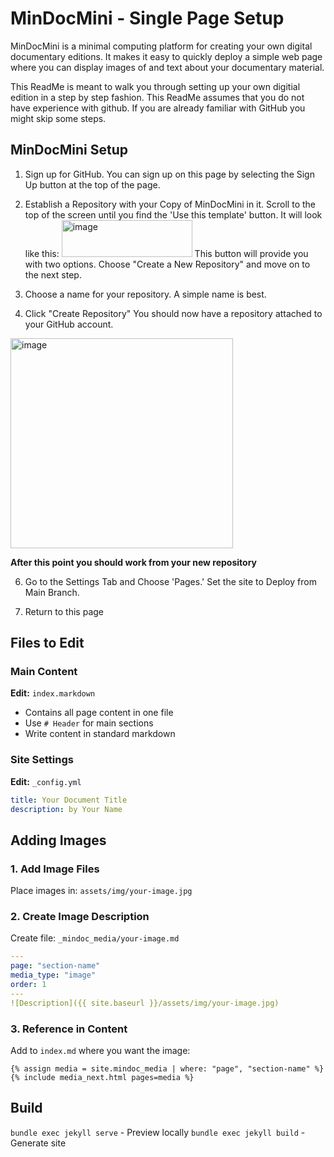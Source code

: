 # MinDocMini - Single Page Setup
MinDocMini is a minimal computing platform for creating your own digital documentary editions. It makes it easy to quickly deploy a simple web page where you can display images of and text about your documentary material.

This ReadMe is meant to walk you through setting up your own digitial edition in a step by step fashion.
This ReadMe assumes that you do not have experience with github. If you are already familiar with GitHub you might skip some steps.

## MinDocMini Setup

1. Sign up for GitHub. You can sign up on this page by selecting the Sign Up button at the top of the page.

2. Establish a Repository with your Copy of MinDocMini in it.
   Scroll to the top of the screen until you find the 'Use this template' button. It will look like this:
    <img width="209" height="59" alt="image" src="https://github.com/user-attachments/assets/5b3fd054-33c7-421f-899f-1083ce44a9e6" />
 This button will provide you with two options. Choose "Create a New Repository" and move on to the next step.

4. Choose a name for your repository. A simple name is best.

5. Click "Create Repository"
   You should now have a repository attached to your GitHub account.
<img width="356" height="336" alt="image" src="https://github.com/user-attachments/assets/d8e095ca-4534-4730-82e2-0e467fc3ec93" />

**After this point you should work from your new repository**

6. Go to the Settings Tab and Choose 'Pages.' Set the site to Deploy from Main Branch.


7. Return to this page 

## Files to Edit

### Main Content
**Edit:** `index.markdown`
- Contains all page content in one file
- Use `# Header` for main sections
- Write content in standard markdown

### Site Settings
**Edit:** `_config.yml`
```yaml
title: Your Document Title
description: by Your Name
```

## Adding Images

### 1. Add Image Files
Place images in: `assets/img/your-image.jpg`

### 2. Create Image Description
Create file: `_mindoc_media/your-image.md`
```yaml
---
page: "section-name"
media_type: "image"
order: 1
---
![Description]({{ site.baseurl }}/assets/img/your-image.jpg)
```

### 3. Reference in Content
Add to `index.md` where you want the image:
```liquid
{% assign media = site.mindoc_media | where: "page", "section-name" %}
{% include media_next.html pages=media %}
```

## Build
`bundle exec jekyll serve` - Preview locally
`bundle exec jekyll build` - Generate site
